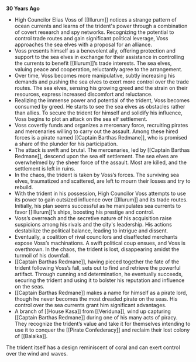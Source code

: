 **30 Years Ago**
- High Councilor Elias Voss of [[Illurum]] notices a strange pattern of ocean currents and learns of the trident's power through a combination of covert research and spy networks. Recognizing the potential to control trade routes and gain significant political leverage, Voss approaches the sea elves with a proposal for an alliance.
- Voss presents himself as a benevolent ally, offering protection and support to the sea elves in exchange for their assistance in controlling the currents to benefit [[Illurum]]’s trade interests. The sea elves, valuing peace and cooperation, reluctantly agree to the arrangement.
- Over time, Voss becomes more manipulative, subtly increasing his demands and pushing the sea elves to exert more control over the trade routes. The sea elves, sensing his growing greed and the strain on their resources, express increased discomfort and reluctance.
- Realizing the immense power and potential of the trident, Voss becomes consumed by greed. He starts to see the sea elves as obstacles rather than allies. To secure the trident for himself and solidify his influence, Voss begins to plot an attack on the sea elf settlement.
- Voss covertly funds and organizes a mercenary force, recruiting pirates and mercenaries willing to carry out the assault. Among these hired forces is a pirate named [[Captain Barthas Redmane]], who is promised a share of the plunder for his participation.
- The attack is swift and brutal. The mercenaries, led by [[Captain Barthas Redmane]], descend upon the sea elf settlement. The sea elves are overwhelmed by the sheer force of the assault. Most are killed, and the settlement is left in ruins.
- In the chaos, the trident is taken by Voss’s forces. The surviving sea elves, traumatized and scattered, are left to mourn their losses and try to rebuild.
- With the trident in his possession, High Councilor Voss attempts to use its power to gain outsized influence over [[Illurum]] and its trade routes. Initially, his plan seems successful as he manipulates sea currents to favor [[Illurum]]’s ships, boosting his prestige and control.
- Voss’s overreach and the secretive nature of his acquisition raise suspicions among his rivals and the city's leadership. His actions destabilize the political balance, leading to intrigue and dissent.
- Eventually, a coalition of rival councilors and disaffected merchants expose Voss’s machinations. A swift political coup ensues, and Voss is overthrown. In the chaos, the trident is lost, disappearing amidst the turmoil of his downfall.
- [[Captain Barthas Redmane]], having pieced together the fate of the trident following Voss’s fall, sets out to find and retrieve the powerful artifact. Through cunning and determination, he eventually succeeds, securing the trident and using it to bolster his reputation and influence on the seas.
- [[Captain Barthas Redmane]] makes a name for himself as a pirate lord, though he never becomes the most dreaded pirate on the seas. His control over the sea currents grant him significant advantages.
- A branch of [[House Kasa]] from [[Veriduna]], wind up capturing [[Captain Barthas Redmane]] during one of his many acts of piracy. They recognize the trident’s value and take it for themselves intending to use it to conquer the [[Pirate Confederacy]] and reclaim their lost colony of [[Balaika]].

The trident itself has a design reminiscent of coral and can exert control over the wind and waves.